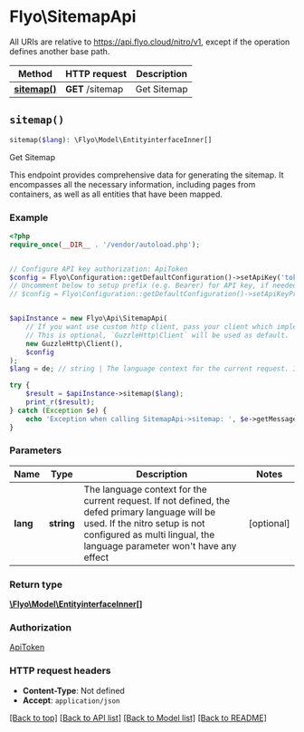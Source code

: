 # Flyo\SitemapApi

All URIs are relative to https://api.flyo.cloud/nitro/v1, except if the operation defines another base path.

| Method | HTTP request | Description |
| ------------- | ------------- | ------------- |
| [**sitemap()**](SitemapApi.md#sitemap) | **GET** /sitemap | Get Sitemap |


## `sitemap()`

```php
sitemap($lang): \Flyo\Model\EntityinterfaceInner[]
```

Get Sitemap

This endpoint provides comprehensive data for generating the sitemap. It encompasses all the necessary information, including pages from containers, as well as all entities that have been mapped.

### Example

```php
<?php
require_once(__DIR__ . '/vendor/autoload.php');


// Configure API key authorization: ApiToken
$config = Flyo\Configuration::getDefaultConfiguration()->setApiKey('token', 'YOUR_API_KEY');
// Uncomment below to setup prefix (e.g. Bearer) for API key, if needed
// $config = Flyo\Configuration::getDefaultConfiguration()->setApiKeyPrefix('token', 'Bearer');


$apiInstance = new Flyo\Api\SitemapApi(
    // If you want use custom http client, pass your client which implements `GuzzleHttp\ClientInterface`.
    // This is optional, `GuzzleHttp\Client` will be used as default.
    new GuzzleHttp\Client(),
    $config
);
$lang = de; // string | The language context for the current request. If not defined, the defed primary language will be used. If the nitro setup is not configured as multi lingual, the language parameter won't have any effect

try {
    $result = $apiInstance->sitemap($lang);
    print_r($result);
} catch (Exception $e) {
    echo 'Exception when calling SitemapApi->sitemap: ', $e->getMessage(), PHP_EOL;
}
```

### Parameters

| Name | Type | Description  | Notes |
| ------------- | ------------- | ------------- | ------------- |
| **lang** | **string**| The language context for the current request. If not defined, the defed primary language will be used. If the nitro setup is not configured as multi lingual, the language parameter won&#39;t have any effect | [optional] |

### Return type

[**\Flyo\Model\EntityinterfaceInner[]**](../Model/EntityinterfaceInner.md)

### Authorization

[ApiToken](../../README.md#ApiToken)

### HTTP request headers

- **Content-Type**: Not defined
- **Accept**: `application/json`

[[Back to top]](#) [[Back to API list]](../../README.md#endpoints)
[[Back to Model list]](../../README.md#models)
[[Back to README]](../../README.md)
